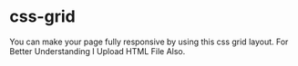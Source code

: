# css-grid
You can make your page fully responsive by using this css grid layout.
For Better Understanding I Upload HTML File Also.
